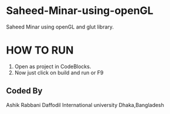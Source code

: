 # Saheed-Minar-using-openGL
Saheed Minar using openGL and glut library. 

HOW TO RUN 
==========

1. Open as project in CodeBlocks. 
2. Now just click on build and run or  F9


Coded By 
--------

Ashik Rabbani
Daffodil International university
Dhaka,Bangladesh


